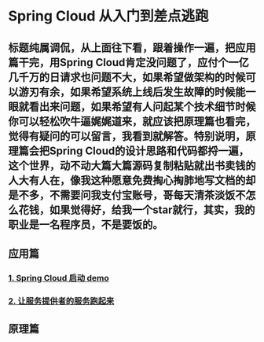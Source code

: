 # Spring Cloud 从入门到差点逃跑

## 标题纯属调侃，从上面往下看，跟着操作一遍，把应用篇干完，用Spring Cloud肯定没问题了，应付个一亿几千万的日请求也问题不大，如果希望做架构的时候可以游刃有余，如果希望系统上线后发生故障的时候能一眼就看出来问题，如果希望有人问起某个技术细节时候你可以轻松吹牛逼娓娓道来，就应该把原理篇也看完，觉得有疑问的可以留言，我看到就解答。特别说明，原理篇会把Spring Cloud的设计思路和代码都捋一遍，这个世界，动不动大篇大篇源码复制粘贴就出书卖钱的人大有人在，像我这种愿意免费掏心掏肺地写文档的却是不多，不需要问我支付宝账号，哥每天清茶淡饭不怎么花钱，如果觉得好，给我一个star就行，其实，我的职业是一名程序员，不是要饭的。


## 应用篇

### [1. Spring Cloud 启动 demo](https://github.com/wangjieming/springcloud-case/blob/main/doc/1.%E5%90%AF%E5%8A%A8Spring%20Cloud%20Demo.md)

### [2. 让服务提供者的服务跑起来](https://github.com/wangjieming/springcloud-case/blob/main/doc/2.%E8%AE%A9%E6%9C%8D%E5%8A%A1%E6%8F%90%E4%BE%9B%E8%80%85%E7%9A%84%E6%9C%8D%E5%8A%A1%E8%B7%91%E8%B5%B7%E6%9D%A5.md)



## 原理篇


